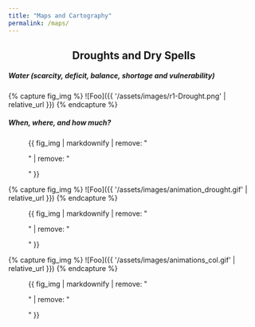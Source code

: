 ```yaml
---
title: "Maps and Cartography"
permalink: /maps/
---
```


<h2 align="center"> Droughts and Dry Spells </h2>

<h5 align="justify"> Water (scarcity, deficit, balance, shortage and vulnerability) </h5>
{% capture fig_img %}
![Foo]({{ '/assets/images/r1-Drought.png' | relative_url }})
{% endcapture %}

<h5 align="justify"> When, where, and how much? </h5>
<figure>
  {{ fig_img | markdownify | remove: "<p>" | remove: "</p>" }}
  <figcaption></figcaption>
</figure>


{% capture fig_img %}
![Foo]({{ '/assets/images/animation_drought.gif' | relative_url }})
{% endcapture %}

<figure>
  {{ fig_img | markdownify | remove: "<p>" | remove: "</p>" }}
  <figcaption></figcaption>
</figure>


{% capture fig_img %}
![Foo]({{ '/assets/images/animations_col.gif' | relative_url }})
{% endcapture %}

<figure>
  {{ fig_img | markdownify | remove: "<p>" | remove: "</p>" }}
  <figcaption></figcaption>
</figure>
